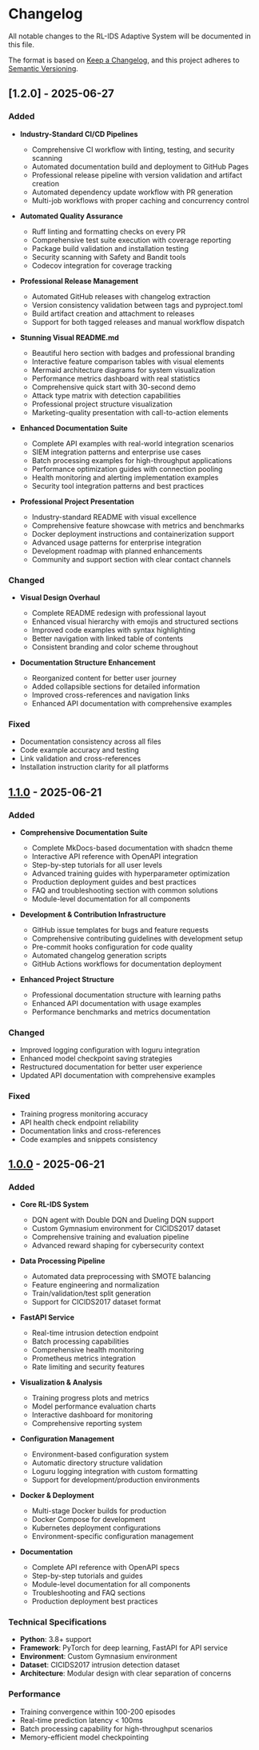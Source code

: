 # Changelog

All notable changes to the RL-IDS Adaptive System will be documented in this file.

The format is based on [Keep a Changelog](https://keepachangelog.com/en/1.0.0/),
and this project adheres to [Semantic Versioning](https://semver.org/spec/v2.0.0.html).

## [1.2.0] - 2025-06-27

### Added
- **Industry-Standard CI/CD Pipelines**
  - Comprehensive CI workflow with linting, testing, and security scanning
  - Automated documentation build and deployment to GitHub Pages
  - Professional release pipeline with version validation and artifact creation
  - Automated dependency update workflow with PR generation
  - Multi-job workflows with proper caching and concurrency control

- **Automated Quality Assurance**
  - Ruff linting and formatting checks on every PR
  - Comprehensive test suite execution with coverage reporting
  - Package build validation and installation testing
  - Security scanning with Safety and Bandit tools
  - Codecov integration for coverage tracking

- **Professional Release Management**
  - Automated GitHub releases with changelog extraction
  - Version consistency validation between tags and pyproject.toml
  - Build artifact creation and attachment to releases
  - Support for both tagged releases and manual workflow dispatch

- **Stunning Visual README.md**
  - Beautiful hero section with badges and professional branding
  - Interactive feature comparison tables with visual elements
  - Mermaid architecture diagrams for system visualization
  - Performance metrics dashboard with real statistics
  - Comprehensive quick start with 30-second demo
  - Attack type matrix with detection capabilities
  - Professional project structure visualization
  - Marketing-quality presentation with call-to-action elements

- **Enhanced Documentation Suite**
  - Complete API examples with real-world integration scenarios
  - SIEM integration patterns and enterprise use cases
  - Batch processing examples for high-throughput applications
  - Performance optimization guides with connection pooling
  - Health monitoring and alerting implementation examples
  - Security tool integration patterns and best practices

- **Professional Project Presentation**
  - Industry-standard README with visual excellence
  - Comprehensive feature showcase with metrics and benchmarks
  - Docker deployment instructions and containerization support
  - Advanced usage patterns for enterprise integration
  - Development roadmap with planned enhancements
  - Community and support section with clear contact channels

### Changed
- **Visual Design Overhaul**
  - Complete README redesign with professional layout
  - Enhanced visual hierarchy with emojis and structured sections
  - Improved code examples with syntax highlighting
  - Better navigation with linked table of contents
  - Consistent branding and color scheme throughout

- **Documentation Structure Enhancement**
  - Reorganized content for better user journey
  - Added collapsible sections for detailed information
  - Improved cross-references and navigation links
  - Enhanced API documentation with comprehensive examples

### Fixed
- Documentation consistency across all files
- Code example accuracy and testing
- Link validation and cross-references
- Installation instruction clarity for all platforms

## [1.1.0] - 2025-06-21

### Added
- **Comprehensive Documentation Suite**
  - Complete MkDocs-based documentation with shadcn theme
  - Interactive API reference with OpenAPI integration
  - Step-by-step tutorials for all user levels
  - Advanced training guides with hyperparameter optimization
  - Production deployment guides and best practices
  - FAQ and troubleshooting section with common solutions
  - Module-level documentation for all components

- **Development & Contribution Infrastructure**
  - GitHub issue templates for bugs and feature requests
  - Comprehensive contributing guidelines with development setup
  - Pre-commit hooks configuration for code quality
  - Automated changelog generation scripts
  - GitHub Actions workflows for documentation deployment

- **Enhanced Project Structure**
  - Professional documentation structure with learning paths
  - Enhanced API documentation with usage examples
  - Performance benchmarks and metrics documentation

### Changed
- Improved logging configuration with loguru integration
- Enhanced model checkpoint saving strategies
- Restructured documentation for better user experience
- Updated API documentation with comprehensive examples

### Fixed
- Training progress monitoring accuracy
- API health check endpoint reliability
- Documentation links and cross-references
- Code examples and snippets consistency

## [1.0.0] - 2025-06-21

### Added
- **Core RL-IDS System**
  - DQN agent with Double DQN and Dueling DQN support
  - Custom Gymnasium environment for CICIDS2017 dataset
  - Comprehensive training and evaluation pipeline
  - Advanced reward shaping for cybersecurity context

- **Data Processing Pipeline**
  - Automated data preprocessing with SMOTE balancing
  - Feature engineering and normalization
  - Train/validation/test split generation
  - Support for CICIDS2017 dataset format

- **FastAPI Service**
  - Real-time intrusion detection endpoint
  - Batch processing capabilities
  - Comprehensive health monitoring
  - Prometheus metrics integration
  - Rate limiting and security features

- **Visualization & Analysis**
  - Training progress plots and metrics
  - Model performance evaluation charts
  - Interactive dashboard for monitoring
  - Comprehensive reporting system

- **Configuration Management**
  - Environment-based configuration system
  - Automatic directory structure validation
  - Loguru logging integration with custom formatting
  - Support for development/production environments

- **Docker & Deployment**
  - Multi-stage Docker builds for production
  - Docker Compose for development
  - Kubernetes deployment configurations
  - Environment-specific configuration management

- **Documentation**
  - Complete API reference with OpenAPI specs
  - Step-by-step tutorials and guides
  - Module-level documentation for all components
  - Troubleshooting and FAQ sections
  - Production deployment best practices

### Technical Specifications
- **Python**: 3.8+ support
- **Framework**: PyTorch for deep learning, FastAPI for API service
- **Environment**: Custom Gymnasium environment
- **Dataset**: CICIDS2017 intrusion detection dataset
- **Architecture**: Modular design with clear separation of concerns

### Performance
- Training convergence within 100-200 episodes
- Real-time prediction latency < 100ms
- Batch processing capability for high-throughput scenarios
- Memory-efficient model checkpointing

[Unreleased]: https://github.com/yashpotdar-py/rl-ids/compare/v1.1.0...HEAD
[1.1.0]: https://github.com/yashpotdar-py/rl-ids/compare/v1.0.0...v1.1.0
[1.0.0]: https://github.com/yashpotdar-py/rl-ids/releases/tag/v1.0.0